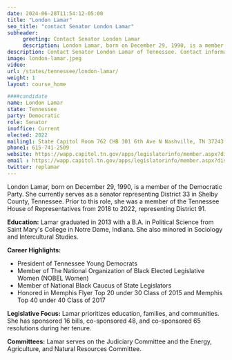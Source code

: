 ```yaml
---
date: 2024-06-28T11:54:12-05:00
title: "London Lamar"
seo_title: "contact Senator London Lamar"
subheader:
     greeting: Contact Senator London Lamar
     description: London Lamar, born on December 29, 1990, is a member of the Democratic Party. She currently serves as a senator representing District 33 in Shelby County, Tennessee.
description: Contact Senator London Lamar of Tennessee. Contact information for London Lamar includes email address, phone number, and mailing address.
image: london-lamar.jpeg
video:
url: /states/tennessee/london-lamar/
weight: 1
layout: course_home

####candidate
name: London Lamar
state: Tennessee
party: Democratic
role: Senator
inoffice: Current
elected: 2022
mailing1: State Capitol Room 762 CHB 301 6th Ave N Nashville, TN 37243
phone1: 615-741-2509
website: https://wapp.capitol.tn.gov/apps/legislatorinfo/member.aspx?district=S33/
email : https://wapp.capitol.tn.gov/apps/legislatorinfo/member.aspx?district=S33/
twitter: replamar
---
```

London Lamar, born on December 29, 1990, is a member of the Democratic Party. She currently serves as a senator representing District 33 in Shelby County, Tennessee. Prior to this role, she was a member of the Tennessee House of Representatives from 2018 to 2022, representing District 91.

**Education:**
Lamar graduated in 2013 with a B.A. in Political Science from Saint Mary's College in Notre Dame, Indiana. She also minored in Sociology and Intercultural Studies.

**Career Highlights:**
- President of Tennessee Young Democrats
- Member of The National Organization of Black Elected Legislative Women (NOBEL Women)
- Member of National Black Caucus of State Legislators
- Honored in Memphis Flyer Top 20 under 30 Class of 2015 and Memphis Top 40 under 40 Class of 2017

**Legislative Focus:**
Lamar prioritizes education, families, and communities. She has sponsored 16 bills, co-sponsored 48, and co-sponsored 65 resolutions during her tenure.

**Committees:**
Lamar serves on the Judiciary Committee and the Energy, Agriculture, and Natural Resources Committee.
